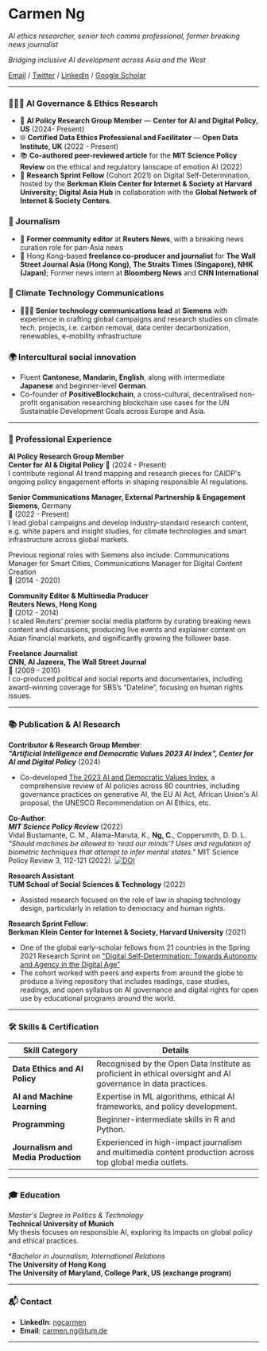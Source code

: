 
# Carmen Ng
_AI ethics researcher, senior tech comms professional, former breaking news journalist_

_Bridging inclusive AI development across Asia and the West_

[Email](mailto:carmen.ng@tum.de) / [Twitter](https://twitter.com/i/flow/login?redirect_after_login=%2Fcarmen_ngkaman) / [LinkedIn](https://www.linkedin.com/in/ngcarmen/) / [Google Scholar](https://scholar.google.com/citations?user=CRGNIPgAAAAJ&hl=en#d=gsc_md_cod&t=1714929260684&u=%2Fcitations%3Fview_op%3Dlist_suggested_coauthors%26hl%3Den%26json%3D%26user%3DCRGNIPgAAAAJ%23t%3Dgsc_cod_sugg) 

---

### 👩🏼‍💻 AI Governance & Ethics Research

- 🤖 **AI Policy Research Group Member** — **Center for AI and Digital Policy, US** (2024- Present)
- 🌐 **Certified Data Ethics Professional and Facilitator** — **Open Data Institute, UK** (2022 - Present)
- 📚 **Co-authored peer-reviewed article** for the **MIT Science Policy Review** on the ethical and regulatory lanscape of emotion AI (2022)
- 📝 **Research Sprint Fellow** (Cohort 2021) on Digital Self-Determination, hosted by the **Berkman Klein Center for Internet & Society at Harvard University; Digital Asia Hub** in collaboration with the **Global Network of Internet & Society Centers**.

### 📝 Journalism
- 📰 **Former community editor** at **Reuters News**, with a breaking news curation role for pan-Asia news
- 📰 Hong Kong-based **freelance co-producer and journalist** for **The Wall Street Journal Asia (Hong Kong), The Straits Times (Singapore), NHK (Japan)**; Former news intern at **Bloomberg News** and **CNN International**
  
### 📱 Climate Technology Communications
- 👩🏼‍💻 **Senior technology communications lead** at **Siemens** with experience in crafting global campaigns and research studies on climate tech. projects, i.e. carbon removal, data center decarbonization, renewables, e-mobility infrastructure
  
### 🌍 Intercultural social innovation
- Fluent **Cantonese, Mandarin, English**, along with intermediate **Japanese** and beginner-level **German**.
- Co-founder of **PositiveBlockchain**, a cross-cultural, decentralised non-profit organisation researching blockchain use cases for the UN Sustainable Development Goals across Europe and Asia.


---


### 💼 Professional Experience

**AI Policy Research Group Member**  
**Center for AI & Digital Policy**
📅 (2024 - Present)  
I contribute regional AI trend mapping and research pieces for CAIDP's ongoing policy engagement efforts in shaping responsible AI regulations.

**Senior Communications Manager, External Partnership & Engagement**  
**Siemens**, Germany  
📅 (2022 - Present)  
I lead global campaigns and develop industry-standard research content, e.g. white papers and insight studies, for climate technologies and smart infrastructure across global markets.

Previous regional roles with Siemens also include: Communications Manager for Smart Cities, Communications Manager for Digital Content Creation  
📅 (2014 - 2020)

**Community Editor & Multimedia Producer**  
**Reuters News, Hong Kong**  
📅 (2012 - 2014)  
I scaled Reuters’ premier social media platform by curating breaking news content and discussions, producing live events and explainer content on Asian financial markets, and significantly growing the follower base.

**Freelance Journalist**  
**CNN, Al Jazeera, The Wall Street Journal**  
📅 (2009 - 2010)  
I co-produced political and social reports and documentaries, including award-winning coverage for SBS’s “Dateline”, focusing on human rights issues.

---

### 📚 Publication & AI Research

**Contributor & Research Group Member**:  
_**"Artificial Intelligence and Democratic Values 2023 AI Index", Center for AI and Digital Policy**_ (2024)
- Co-developed [The 2023 AI and Democratic Values Index](http://www.caidp.org/reports/aidv-2023), a comprehensive review of AI policies across 80 countries, including governance practices on generative AI, the EU AI Act, African Union's AI proposal, the UNESCO Recommendation on AI Ethics, etc. 

**Co-Author**:  
_**MIT Science Policy Review**_ (2022)  
Vidal Bustamante, C. M., Alama-Maruta, K., **Ng, C.**, Coppersmith, D. D. L. _"Should machines be allowed to ‘read our minds’? Uses and regulation of biometric techniques that attempt to infer mental states."_ MIT Science Policy Review 3, 112-121 (2022). [![DOI](https://img.shields.io/badge/DOI-10.38105/spr.qy2iibrk72-blue.svg)](https://doi.org/10.38105/spr.qy2iibrk72)

**Research Assistant**  
**TUM School of Social Sciences & Technology** (2022) 
- Assisted research focused on the role of law in shaping technology design, particularly in relation to democracy and human rights.

**Research Sprint Fellow:**  
**Berkman Klein Center for Internet & Society, Harvard University**  (2021)
- One of the global early-scholar fellows from 21 countries in the Spring 2021 Research Sprint on ["Digital Self-Determination: Towards Autonomy and Agency in the Digital Age”](https://cyber.harvard.edu/story/2021-03/research-sprint-examines-digital-self-determination-increasingly-interconnected-world)
- The cohort worked with peers and experts from around the globe to produce a living repository that includes readings, case studies, readings, and open syllabus on AI governance and digital rights for open use by educational programs around the world.


---

### 🛠 Skills & Certification

| Skill Category                | Details                                  |
|-------------------------------|------------------------------------------|
| **Data Ethics and AI Policy** | Recognised by the Open Data Institute as proficient in ethical oversight and AI governance in data practices. |
| **AI and Machine Learning**   | Expertise in ML algorithms, ethical AI frameworks, and policy development. |
| **Programming**   | Beginner-intermediate skills in R and Python. |
| **Journalism and Media Production** | Experienced in high-impact journalism and multimedia content production across top global media outlets. |

---

### 🎓 Education

*Master's Degree in Politics & Technology*  
**Technical University of Munich**  
My thesis focuses on responsible AI, exploring its impacts on global policy and ethical practices.


**Bachelor in Journalism, International Relations*  
**The University of Hong Kong**  
**The University of Maryland, College Park, US (exchange program)**

---

### 📬 Contact 

- **LinkedIn**: [ngcarmen](https://www.linkedin.com/in/ngcarmen)
- **Email**: carmen.ng@tum.de

---
</html>

